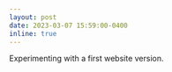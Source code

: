 ```yaml
---
layout: post
date: 2023-03-07 15:59:00-0400
inline: true
---
```


Experimenting with a first website version.
